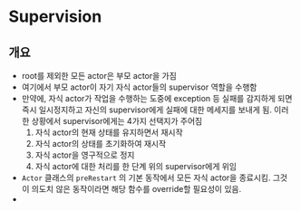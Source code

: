 # Supervision
## 개요
- root를 제외한 모든 actor은 부모 actor을 가짐
- 여기에서 부모 actor이 자기 자식 actor들의 supervisor 역할을 수행함
- 만약에, 자식 actor가 작업을 수행하는 도중에 exception 등 실패를 감지하게 되면 즉시 일시정지하고 자신의 supervisor에게 실패에 대한 메세지를 보내게 됨. 이러한 상황에서 supervisor에게는 4가지 선택지가 주어짐
  1. 자식 actor의 현재 상태를 유지하면서 재시작
  2. 자식 actor의 상태를 초기화하여 재시작
  3. 자식 actor을 영구적으로 정지
  4. 자식 actor에 대한 처리를 한 단계 위의 supervisor에게 위임
- `Actor` 클래스의 `preRestart` 의 기본 동작에서 모든 자식 actor을 종료시킴. 그것이 의도치 않은 동작이라면 해당 함수를 override할 필요성이 있음.
- 